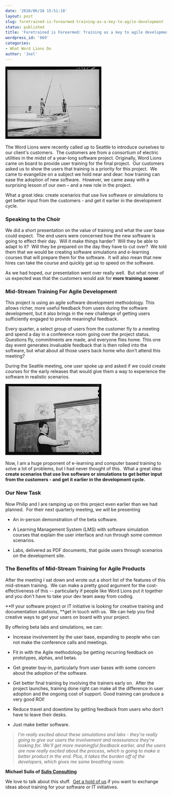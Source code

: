 ```yaml
---
date: '2010/06/18 15:51:18'
layout: post
slug: foretrained-is-forearmed-training-as-a-key-to-agile-development
status: published
title: 'Foretrained is Forearmed: Training as a key to agile development '
wordpress_id: '669'
categories:
- What Word Lions Do
author: 'Joel'
---
```


![](/img/Midstream-Training-for-Agile-Software-boaters-300x226.jpg)

The Word Lions were recently called up to Seattle to introduce ourselves to our client's customers.  The customers are from a consortium of electric utilities in the midst of a year-long software project. Originally, Word Lions came on board to provide user training for the final project.  Our customers asked us to show the users that training is a priority for this project.  We came to evangelize on a subject we hold near and dear: how training can ease the adoption of new software.  However, we came away with a surprising lesson of our own – and a new role in the project.

 What a great idea: create scenarios that use live software or simulations to get better input from the customers - and get it earlier in the development cycle. 


### Speaking to the Choir


We did a short presentation on the value of training and what the user base could expect.  The end users were concerned how the new software is going to effect their day.  Will it make things harder?  Will they be able to adapt to it?  Will they be prepared on the day they have to cut over?  We told them that we would be creating software simulations and e-learning courses that will prepare them for the software.  It will also mean that new hires can take the course and quickly get up to speed on the software.

As we had hoped, our presentation went over really well.  But what none of us expected was that the customers would ask for **more training sooner**.


### Mid-Stream Training For Agile Development


This project is using an agile software development methodology. This allows richer, more useful feedback from users during the software development, but it also brings in the new challenge of getting users sufficiently engaged to provide meaningful feedback.

Every quarter, a select group of users from the customer fly to a meeting and spend a day in a conference room going over the project status.  Questions fly, commitments are made, and everyone flies home. This one day event generates invaluable feedback that is then rolled into the software, but what about all those users back home who don’t attend this meeting?

During the Seattle meeting, one user spoke up and asked if we could create courses for the early releases that would give them a way to experience the software in realistic scenarios.

![](/img/Midstream-Training-for-Agile-Software-teacher-300x222.jpg)

Now, I am a huge proponent of e-learning and computer based training to solve a lot of problems, but I had never thought of this.  What a great idea: **create scenarios that use live software or simulations to get better input from the customers - and get it earlier in the development cycle.**


### Our New Task


Now Philip and I are ramping up on this project even earlier than we had planned.  For their next quarterly meeting, we will be presenting

* An in-person demonstration of the beta software.

	
* A Learning Management System (LMS) with software simulation courses that explain the user interface and run through some common scenarios.

	
* Labs, delivered as PDF documents, that guide users through scenarios on the development site.


### The Benefits of Mid-Stream Training for Agile Products

After the meeting I sat down and wrote out a short list of the features of this mid-stream training.  We can make a pretty good argument for the cost-effectiveness of this -- particularly if people like Word Lions put it together and you don't have to take your dev team away from coding.

 **If your software project or IT initiative is looking for creative training and documentation solutions, **get in touch with us.  We can help you find creative ways to get your users on board with your project. 

By offering beta labs and simulations, we can:
	
* Increase involvement by the user base, expanding to people who can not make the conference calls and meetings.

	
* Fit in with the Agile methodology be getting recurring feedback on prototypes, alphas, and betas.

	
* Get greater buy-in, particularly from user bases with some concern about the adoption of the software.

	
* Get better final training by involving the trainers early on.  After the project launches, training done right can make all the difference in user adoption and the ongoing cost of support. Good training can produce a very good ROI!

	
* Reduce travel and downtime by getting feedback from users who don't have to leave their desks.

	
* Just make better software.

> _I'm really excited about these simulations and labs - they're really going to give our users the involvement and reassurance they're looking for. We'll get more meaningful feedback earlier, and the users are now really excited about the process, which is going to make a better product in the end. Plus, it takes the burden off of the developers, which gives me some breathing room._


**Michael Sulis of [Sulis Consulting](http://sulix.com)**


We love to talk about this stuff.  [Get a hold of us](/contact) if you want to exchange ideas about training for your software or IT initiatives.
